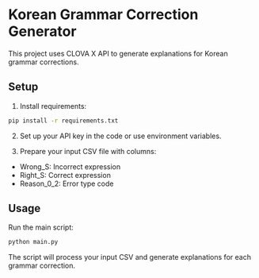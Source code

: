 # Korean Grammar Correction Generator

This project uses CLOVA X API to generate explanations for Korean grammar corrections.

## Setup
1. Install requirements:
```bash
pip install -r requirements.txt
```

2. Set up your API key in the code or use environment variables.

3. Prepare your input CSV file with columns:
- Wrong_S: Incorrect expression
- Right_S: Correct expression
- Reason_0_2: Error type code

## Usage
Run the main script:
```bash
python main.py
```

The script will process your input CSV and generate explanations for each grammar correction.
